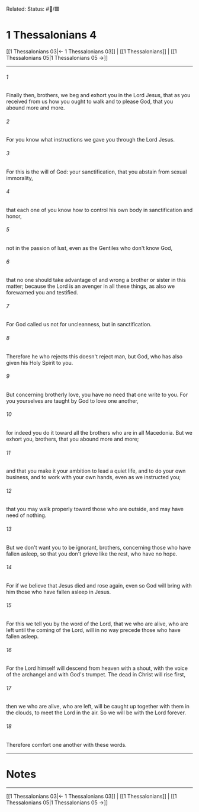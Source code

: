 Related:
Status: #📖/🟥
# 1 Thessalonians 4

[[1 Thessalonians 03|← 1 Thessalonians 03]] | [[1 Thessalonians]] | [[1 Thessalonians 05|1 Thessalonians 05 →]]
***



###### 1 
Finally then, brothers, we beg and exhort you in the Lord Jesus, that as you received from us how you ought to walk and to please God, that you abound more and more. 

###### 2 
For you know what instructions we gave you through the Lord Jesus. 

###### 3 
For this is the will of God: your sanctification, that you abstain from sexual immorality, 

###### 4 
that each one of you know how to control his own body in sanctification and honor, 

###### 5 
not in the passion of lust, even as the Gentiles who don't know God, 

###### 6 
that no one should take advantage of and wrong a brother or sister in this matter; because the Lord is an avenger in all these things, as also we forewarned you and testified. 

###### 7 
For God called us not for uncleanness, but in sanctification. 

###### 8 
Therefore he who rejects this doesn't reject man, but God, who has also given his Holy Spirit to you. 

###### 9 
But concerning brotherly love, you have no need that one write to you. For you yourselves are taught by God to love one another, 

###### 10 
for indeed you do it toward all the brothers who are in all Macedonia. But we exhort you, brothers, that you abound more and more; 

###### 11 
and that you make it your ambition to lead a quiet life, and to do your own business, and to work with your own hands, even as we instructed you; 

###### 12 
that you may walk properly toward those who are outside, and may have need of nothing. 

###### 13 
But we don't want you to be ignorant, brothers, concerning those who have fallen asleep, so that you don't grieve like the rest, who have no hope. 

###### 14 
For if we believe that Jesus died and rose again, even so God will bring with him those who have fallen asleep in Jesus. 

###### 15 
For this we tell you by the word of the Lord, that we who are alive, who are left until the coming of the Lord, will in no way precede those who have fallen asleep. 

###### 16 
For the Lord himself will descend from heaven with a shout, with the voice of the archangel and with God's trumpet. The dead in Christ will rise first, 

###### 17 
then we who are alive, who are left, will be caught up together with them in the clouds, to meet the Lord in the air. So we will be with the Lord forever. 

###### 18 
Therefore comfort one another with these words.

---
# Notes


***
[[1 Thessalonians 03|← 1 Thessalonians 03]] | [[1 Thessalonians]] | [[1 Thessalonians 05|1 Thessalonians 05 →]]
